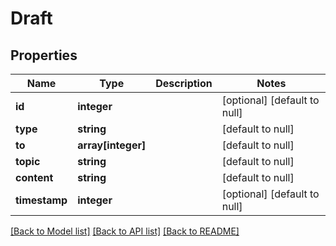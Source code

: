 # Draft

## Properties
Name | Type | Description | Notes
------------ | ------------- | ------------- | -------------
**id** | **integer** |  | [optional] [default to null]
**type** | **string** |  | [default to null]
**to** | **array[integer]** |  | [default to null]
**topic** | **string** |  | [default to null]
**content** | **string** |  | [default to null]
**timestamp** | **integer** |  | [optional] [default to null]

[[Back to Model list]](../README.md#documentation-for-models) [[Back to API list]](../README.md#documentation-for-api-endpoints) [[Back to README]](../README.md)


